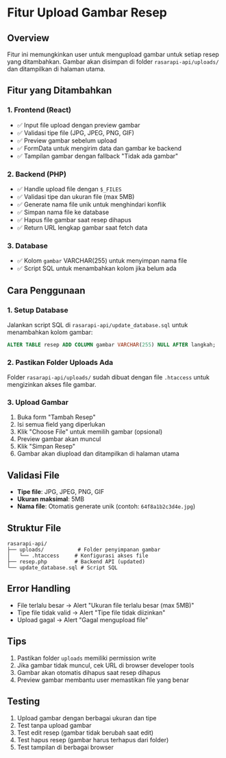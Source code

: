 # Fitur Upload Gambar Resep

## Overview
Fitur ini memungkinkan user untuk mengupload gambar untuk setiap resep yang ditambahkan. Gambar akan disimpan di folder `rasarapi-api/uploads/` dan ditampilkan di halaman utama.

## Fitur yang Ditambahkan

### 1. Frontend (React)
- ✅ Input file upload dengan preview gambar
- ✅ Validasi tipe file (JPG, JPEG, PNG, GIF)
- ✅ Preview gambar sebelum upload
- ✅ FormData untuk mengirim data dan gambar ke backend
- ✅ Tampilan gambar dengan fallback "Tidak ada gambar"

### 2. Backend (PHP)
- ✅ Handle upload file dengan `$_FILES`
- ✅ Validasi tipe dan ukuran file (max 5MB)
- ✅ Generate nama file unik untuk menghindari konflik
- ✅ Simpan nama file ke database
- ✅ Hapus file gambar saat resep dihapus
- ✅ Return URL lengkap gambar saat fetch data

### 3. Database
- ✅ Kolom `gambar` VARCHAR(255) untuk menyimpan nama file
- ✅ Script SQL untuk menambahkan kolom jika belum ada

## Cara Penggunaan

### 1. Setup Database
Jalankan script SQL di `rasarapi-api/update_database.sql` untuk menambahkan kolom gambar:

```sql
ALTER TABLE resep ADD COLUMN gambar VARCHAR(255) NULL AFTER langkah;
```

### 2. Pastikan Folder Uploads Ada
Folder `rasarapi-api/uploads/` sudah dibuat dengan file `.htaccess` untuk mengizinkan akses file gambar.

### 3. Upload Gambar
1. Buka form "Tambah Resep"
2. Isi semua field yang diperlukan
3. Klik "Choose File" untuk memilih gambar (opsional)
4. Preview gambar akan muncul
5. Klik "Simpan Resep"
6. Gambar akan diupload dan ditampilkan di halaman utama

## Validasi File
- **Tipe file**: JPG, JPEG, PNG, GIF
- **Ukuran maksimal**: 5MB
- **Nama file**: Otomatis generate unik (contoh: `64f8a1b2c3d4e.jpg`)

## Struktur File
```
rasarapi-api/
├── uploads/           # Folder penyimpanan gambar
│   └── .htaccess     # Konfigurasi akses file
├── resep.php         # Backend API (updated)
└── update_database.sql # Script SQL
```

## Error Handling
- File terlalu besar → Alert "Ukuran file terlalu besar (max 5MB)"
- Tipe file tidak valid → Alert "Tipe file tidak diizinkan"
- Upload gagal → Alert "Gagal mengupload file"

## Tips
1. Pastikan folder `uploads` memiliki permission write
2. Jika gambar tidak muncul, cek URL di browser developer tools
3. Gambar akan otomatis dihapus saat resep dihapus
4. Preview gambar membantu user memastikan file yang benar

## Testing
1. Upload gambar dengan berbagai ukuran dan tipe
2. Test tanpa upload gambar
3. Test edit resep (gambar tidak berubah saat edit)
4. Test hapus resep (gambar harus terhapus dari folder)
5. Test tampilan di berbagai browser 